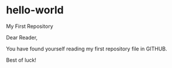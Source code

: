 # hello-world
My First Repository

Dear Reader,

You have found yourself reading my first repository file in GITHUB.

Best of luck!
